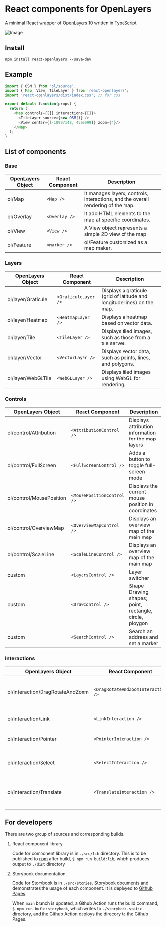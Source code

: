 # React components for OpenLayers

A minimal React wrapper of [OpenLayers 10](https://openlayers.org/)
written in [TypeScript](https://www.typescriptlang.org/)

![Image](https://github.com/user-attachments/assets/9dfc9102-4952-4c56-a76b-19699a5a4570)

## Install
```
npm install react-openlayers --save-dev
```

## Example
```typescript
import { OSM } from 'ol/source';
import { Map, View, TileLayer } from 'react-openlayers';
import 'react-openlayers/dist/index.css'; // for css

export default function(props) {
  return ( 
    <Map controls={[]} interactions={[]}>
      <TileLayer source={new OSM()} />
      <View center={[-10997148, 4569099]} zoom={4}/>
    </Map>
  );
}
```

## List of components

### Base
| OpenLayers Object  | React Component    | Description  | 
| --------------     | ---------------    | ------------ |
| ol/Map     | `<Map />`    | It manages layers, controls, interactions, and the overall rendering of the map. |
| ol/Overlay | `<Overlay />`| It add HTML elements to the map at specific coordinates. |
| ol/View    | `<View />`   | A View object represents a simple 2D view of the map |
| ol/Feature | `<Marker />` | ol/Feature customized as a map maker. |

### Layers
| OpenLayers Object  | React Component    | Description  | 
| --------------     | ---------------    | ------------ |
| ol/layer/Graticule |  `<GraticuleLayer />` | Displays a graticule (grid of latitude and longitude lines) on the map. |
| ol/layer/Heatmap |  `<HeatmapLayer />` | Displays a heatmap based on vector data. |
| ol/layer/Tile |  `<TileLayer />` | Displays tiled images, such as those from a tile server. |
| ol/layer/Vector |  `<VectorLayer />` | Displays vector data, such as points, lines, and polygons. |
| ol/layer/WebGLTile |  `<WebGLLayer />` | Displays tiled images using WebGL for rendering. |

### Controls
| OpenLayers Object  | React Component    | Description  | 
| --------------     | ---------------    | ------------ |
| ol/control/Attribution   | `<AttributionControl />`   | Displays attribution information for the map layers |
| ol/control/FullScreen    | `<FullScreenControl />`    | Adds a button to toggle full-screen mode |
| ol/control/MousePosition | `<MousePositionControl />` | Displays the current mouse position in coordinates |
| ol/control/OverviewMap   | `<OverviewMapControl />`   | Displays an overview map of the main map |
| ol/control/ScaleLine     | `<ScaleLineControl />`     | Displays an overview map of the main map |
| custom                   | `<LayersControl />`        | Layer switcher |
| custom                   | `<DrawControl />`          | Shape Drawing shapes; point, rectangle, circle, ploygon |
| custom                   | `<SearchControl />`        | Search an address and set a marker |

### Interactions
| OpenLayers Object  | React Component    | Description  | 
| --------------     | ---------------    | ------------ |
| ol/interaction/DragRotateAndZoom| `<DragRotateAndZoomInteraction />` | Allows rotating and zooming the map by dragging. |
| ol/interaction/Link      | `<LinkInteraction />`      | Synchronizes the map view with the URL. |
| ol/interaction/Pointer   | `<PointerInteraction />`   | Base class for pointer interactions. |
| ol/interaction/Select    | `<SelectInteraction />`    | Allows selecting features on the map. |
| ol/interaction/Translate | `<TranslateInteraction />` | Allows translating (moving) features on the map. |

## For developers

There are two group of sources and corresponding builds.

1. React component library

    Code for component library is in `./src/lib` directory.
    This is to be published to [npm](https://www.npmjs.com/package/react-openlayers)
    after build, `$ npm run build:lib`, which produces output to `./dist` directory

2. Storybook documentation. 

    Code for Storybook is in `./src/stories`. Storybook documents and 
    demonstrates the usage of each component. It is deployed to 
    [Github Pages](https://allenhwkim.github.io/react-openlayers).

    When `main` branch is updated, a Github Action runs the build command, 
    `$ npm run build:storybook`, which writes to `./storybook-static` directory, 
    and the Github Action deploys the direcory to the Github Pages.
